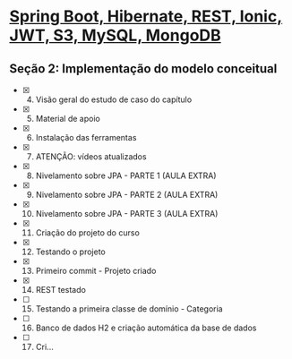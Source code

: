 # [Spring Boot, Hibernate, REST, Ionic, JWT, S3, MySQL, MongoDB](https://www.udemy.com/course/spring-boot-ionic/)



## Seção 2: Implementação do modelo conceitual

- [x] 4. Visão geral do estudo de caso do capítulo
- [x] 5. Material de apoio
- [x] 6. Instalação das ferramentas
- [x] 7. ATENÇÃO: vídeos atualizados
- [x] 8. Nivelamento sobre JPA - PARTE 1 (AULA EXTRA)
- [x] 9. Nivelamento sobre JPA - PARTE 2 (AULA EXTRA)
- [x] 10. Nivelamento sobre JPA - PARTE 3 (AULA EXTRA)
- [x] 11. Criação do projeto do curso
- [x] 12. Testando o projeto
- [x] 13. Primeiro commit - Projeto criado
- [x] 14. REST testado
- [ ] 15. Testando a primeira classe de domínio - Categoria
- [ ] 16. Banco de dados H2 e criação automática da base de dados
- [ ] 17. Cri...

 